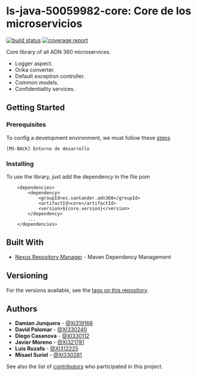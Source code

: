 # ls-java-50059982-core: Core de los microservicios
[![build status](https://sonar.alm.europe.cloudcenter.corp/sonar/api/project_badges/measure?project=SANES%3Asanes-adn360%3ASUA%3Als-java-50059982-core&metric=alert_status)](https://sonar.alm.europe.cloudcenter.corp/sonar/dashboard?id=SANES%3Asanes-adn360%3ASUA:ls-java-50059982-core)
[![coverage report](https://sonar.alm.europe.cloudcenter.corp/sonar/api/project_badges/measure?project=SANES%3Asanes-adn360%3ASUA%3Als-java-50059982-core&metric=coverage)](https://sonar.alm.europe.cloudcenter.corp/sonar/dashboard?id=SANES%3Asanes-adn360%3ASUA:ls-java-50059982-core)

Core library of all ADN 360 microservices.
* Logger aspect.
* Orika converter.
* Default exception controller.
* Common models.
* Confidentiality services.

## Getting Started
### Prerequisites

To config a development environment, we must follow these [steps](https://confluence.ci.gsnet.corp/display/ADN360PORTAL/%5BMS-BACK%5D+Entorno+de+desarrollo)

```
[MS-BACK] Entorno de desarrollo
```

### Installing

To use the library, just add the dependency in the file pom

```
    <dependencies>
        <dependency>
            <groupId>es.santander.adn360</groupId>
            <artifactId>core</artifactId>
            <version>${core.version}</version>
        </dependency>
        ...
    </dependencies>
```

## Built With

* [Nexus Repository Manager](https://nexus.alm.gsnetcloud.corp/) - Maven Dependency Management

## Versioning

For the versions available, see the [tags on this repository](https://github.alm.europe.cloudcenter.corp/sanes-adn360/ls-java-50059982-core/tags). 

## Authors

* **Damian Junquera** - [@XI319166](https://gitlab.alm.gsnetcloud.corp/XI319166)
* **David Palomar** - [@XI330240](https://gitlab.alm.gsnetcloud.corp/XI330240)
* **Diego Casanova** - [@XI330112](https://gitlab.alm.gsnetcloud.corp/XI330112)
* **Javier Moreno** - [@XI321781](https://gitlab.alm.gsnetcloud.corp/XI321781)
* **Luis Ruzafa** - [@XI312225](https://gitlab.alm.gsnetcloud.corp/XI312225)
* **Misael Suriel** - [@XI330281](https://gitlab.alm.gsnetcloud.corp/XI330281)

See also the list of [contributors](https://github.alm.europe.cloudcenter.corp/sanes-adn360/ls-java-50059982-core/graphs/development) who participated in this project.
